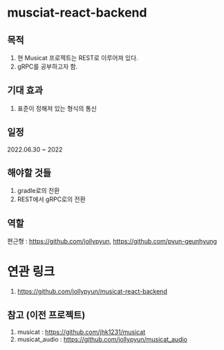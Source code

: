 # musciat-react-backend

## 목적
1. 현 Musicat 프로젝트는 REST로 이루어져 있다.
2. gRPC를 공부하고자 함.

## 기대 효과
1. 표준이 정해져 있는 형식의 통신

## 일정
2022.06.30 ~ 2022

## 해야할 것들
1. gradle로의 전환
2. REST에서 gRPC로의 전환

## 역할
편근형 : https://github.com/jollypyun, https://github.com/pyun-geunhyung

# 연관 링크
1. https://github.com/jollypyun/musicat-react-backend

## 참고 (이전 프로젝트)
1. musicat : https://github.com/jhk1231/musicat
2. musicat_audio : https://github.com/jollypyun/musicat_audio
